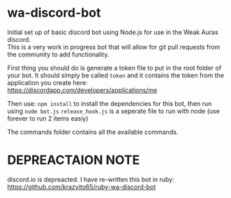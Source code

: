 # wa-discord-bot
Initial set up of basic discord bot using Node.js for use in the Weak Auras discord.  
This is a very work in progress bot that will allow for git pull requests from the community to add functionality.

First thing you should do is generate a token file to put in the root folder of your bot. It should simply be called `token` and it contains the token from the application you create here: https://discordapp.com/developers/applications/me

Then use: `npm install` to install the dependencies for this bot, then run using `node bot.js`
`release_hook.js` is a seperate file to run with node (use forever to run 2 items easiy)

The commands folder contains all the available commands.

# DEPREACTAION NOTE
discord.io is depreacted.  I have re-written this bot in ruby: https://github.com/krazyito65/ruby-wa-discord-bot
